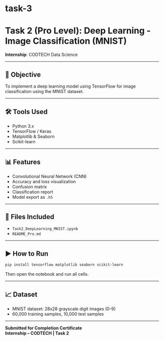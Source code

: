 # task-3

# Task 2 (Pro Level): Deep Learning - Image Classification (MNIST)

**Internship**: CODTECH Data Science

---

## 🧠 Objective
To implement a deep learning model using TensorFlow for image classification using the MNIST dataset.

---

## 🛠️ Tools Used
- Python 3.x
- TensorFlow / Keras
- Matplotlib & Seaborn
- Scikit-learn

---

## 📊 Features
- Convolutional Neural Network (CNN)
- Accuracy and loss visualization
- Confusion matrix
- Classification report
- Model export as `.h5`

---

## 📁 Files Included
- `Task2_DeepLearning_MNIST.ipynb`
- `README_Pro.md`

---

## ▶️ How to Run
```bash
pip install tensorflow matplotlib seaborn scikit-learn
```

Then open the notebook and run all cells.

---

## 📈 Dataset
- MNIST dataset: 28x28 grayscale digit images (0-9)
- 60,000 training samples, 10,000 test samples

---

**Submitted for Completion Certificate**  
**Internship – CODTECH | Task 2**
